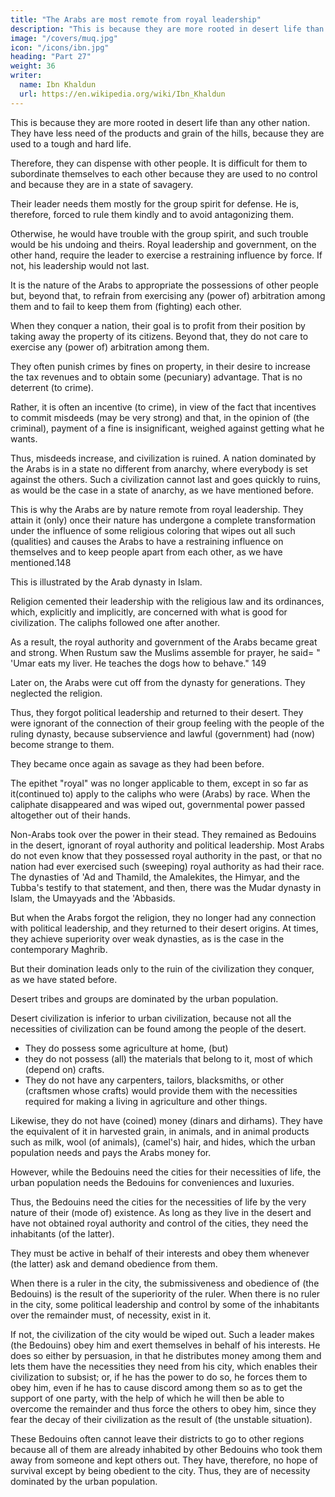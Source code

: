 ```yaml
---
title: "The Arabs are most remote from royal leadership"
description: "This is because they are more rooted in desert life than any other nation"
image: "/covers/muq.jpg"
icon: "/icons/ibn.jpg"
heading: "Part 27"
weight: 36
writer:
  name: Ibn Khaldun
  url: https://en.wikipedia.org/wiki/Ibn_Khaldun
---
```




<!-- ## 27. The Arabs are of all nations the one most remote from royal leadership -->

This is because they are more rooted in desert life than any other nation. They have less need of the products and grain of the hills, because they are used to a tough and hard life. 

Therefore, they can dispense with other people. It is difficult for them to subordinate themselves to each other because they are used to no control and because they are in a state of savagery. 

Their leader needs them mostly for the group spirit <!-- that is necessary --> for <!-- purposes of --> defense. He is, therefore, forced to rule them kindly and to avoid antagonizing them. 

Otherwise, he would have trouble with the group spirit, and such trouble would be his undoing and theirs. Royal leadership and government, on the other hand, require the leader to exercise a restraining influence by force. If not, his leadership would not last.

It is the nature of the Arabs to appropriate the possessions of other people but, beyond that, to refrain from exercising any (power of) arbitration among them and to fail to keep them from (fighting) each other.

When they conquer a nation, their goal is to profit from their position by taking away the property of its citizens. Beyond that, they do not care to exercise any (power of) arbitration among them. 

They often punish crimes by fines on property, in their desire to increase the tax revenues and to obtain some (pecuniary) advantage. That is no deterrent (to crime).

Rather, it is often an incentive (to crime), in view of the fact that incentives to commit misdeeds (may be very strong) and that, in the opinion of (the criminal), payment of a fine is insignificant, weighed against getting what he wants. 

Thus, misdeeds increase, and civilization is ruined. A nation dominated by the Arabs is in a state no different from anarchy, where everybody is set against the others. Such a civilization cannot last and goes quickly to ruins, as would be the
case in a state of anarchy, as we have mentioned before.

This is why the Arabs are by nature remote from royal leadership. They attain it (only) once their nature has undergone a complete transformation under the influence of some religious coloring that wipes out all such (qualities) and causes the Arabs to have a restraining influence on themselves and to keep people apart from each other, as we have mentioned.148

This is illustrated by the Arab dynasty in Islam. 

Religion cemented their leadership with the religious law and its ordinances, which, explicitly and implicitly, are concerned with what is good for civilization. The caliphs followed one after another. 

As a result, the royal authority and government of the Arabs became great and strong. When Rustum saw the Muslims assemble for prayer, he said= " 'Umar eats my liver. He teaches the dogs how to behave." 149


Later on, the Arabs were cut off from the dynasty for generations. They neglected the religion. 

Thus, they forgot political leadership and returned to their desert. They were ignorant of the connection of their group feeling with the people of the ruling dynasty, because subservience and lawful (government) had (now) become strange to them. 

They became once again as savage as they had been before. 

The epithet "royal" was no longer applicable to them, except in so far as it(continued to) apply to the caliphs who were (Arabs) by race. When the caliphate disappeared and was wiped out, governmental power passed altogether out of their hands. 

Non-Arabs took over the power in their stead. They remained as Bedouins in the desert, ignorant of royal authority and political leadership. Most Arabs do not even know that they possessed royal authority in the past, or that no nation had ever exercised such (sweeping) royal authority as had their race. The dynasties of 'Ad and Thamild, the Amalekites, the Himyar, and the Tubba's testify to that statement, and then, there was the Mudar dynasty in Islam, the Umayyads and the 'Abbasids.

But when the Arabs forgot the religion, they no longer had any connection with political leadership, and they returned to their desert origins. At times, they achieve superiority over weak dynasties, as is the case in the contemporary Maghrib. 

But their domination leads only to the ruin of the civilization they conquer, as we have stated before.


Desert tribes and groups are dominated by the urban population.

Desert civilization is inferior to urban civilization, because not all the necessities of civilization can be found among the people of the desert. 
- They do possess some agriculture at home, (but)
- they do not possess (all) the materials that belong to it, most of which (depend on)
crafts. 
- They do not have any carpenters, tailors, blacksmiths, or other (craftsmen whose crafts) would provide them with the necessities required for making a living in agriculture and other things.

Likewise, they do not have (coined) money (dinars and dirhams). They have the equivalent of it in harvested grain, in animals, and in animal products such as milk, wool (of animals), (camel's) hair, and hides, which the urban population needs and pays the Arabs money for. 

However, while the Bedouins need the cities for their necessities of life, the urban population needs the Bedouins for conveniences and luxuries. 

Thus, the Bedouins need the cities for the necessities of life by the very nature of their (mode of) existence. As long as they live in the desert and have not obtained royal authority and control of the cities, they need the inhabitants (of the latter). 

They must be active in behalf of their interests and obey them whenever (the latter) ask and demand obedience from them.

When there is a ruler in the city, the submissiveness and obedience of (the Bedouins) is the result of the superiority of the ruler. When there is no ruler in the city, some political leadership and control by some of the inhabitants over the remainder must, of necessity, exist in it. 

If not, the civilization of the city would be wiped out. Such a leader makes (the Bedouins) obey him and exert themselves in behalf of his interests. He does so either by persuasion, in that he distributes money among them and lets them have the necessities they need from his city, which enables their civilization to subsist; or, if he has the power to do so, he forces them to obey him, even if he has to cause discord among them so as to get the support of one party, with the help of which he will then be able to overcome the remainder and thus force the others to obey him, since they fear the decay of their civilization as the result of (the unstable situation). 

These Bedouins often cannot leave their districts to go to other regions because all of them are already inhabited by other Bedouins who took them away from someone and kept others out. They have, therefore, no hope of survival except by being obedient to the city. Thus, they are of necessity dominated by the urban population.